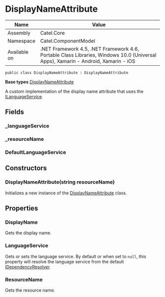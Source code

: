 

# DisplayNameAttribute

Name|Value
---|---
Assembly|Catel.Core
Namespace|Catel.ComponentModel
Available on|.NET Framework 4.5, .NET Framework 4.6, Portable Class Libraries, Windows 10.0 (Universal Apps), Xamarin - Android, Xamarin - iOS

```
public class DisplayNameAttribute : DisplayNameAttribute
```

**Base types**
[DisplayNameAttribute]()


A custom implementation of the display name attribute that uses the [ILanguageService](#).



## Fields

### _languageService

### _resourceName

### DefaultLanguageService

## Constructors

### DisplayNameAttribute(string resourceName)

Initializes a new instance of the [DisplayNameAttribute](#) class.



## Properties

### DisplayName

Gets the display name.



### LanguageService

Gets or sets the language service. By default or when set to ```null```, this property will resolve the language
    service from the default [IDependencyResolver](#).



### ResourceName

Gets the resource name.




